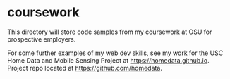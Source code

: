 # coursework

This directory will store code samples from my coursework at OSU for prospective employers.

For some further examples of my web dev skills, see my work for the USC Home Data and Mobile Sensing Project at https://homedata.github.io.  Project repo located at https://github.com/homedata.
